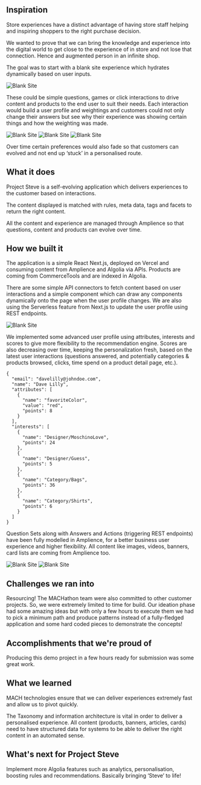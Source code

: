 ## Inspiration
Store experiences have a distinct advantage of having store staff helping and inspiring shoppers to the right purchase decision.

We wanted to prove that we can bring the knowledge and experience into the digital world to get close to the experience of in store and not lose that connection. Hence and augmented person in an infinite shop.

The goal was to start with a blank site experience which hydrates dynamically based on user inputs. 

![Blank Site](https://raw.githubusercontent.com/amp-nova/project-steve/main/docs/project-steve-screen01.jpg)

These could be simple questions, games or click interactions to drive content and products to the end user to suit their needs. Each interaction would build a user profile and weightings and customers could not only change their answers but see why their experience was showing certain things and how the weighting was made. 

![Blank Site](https://raw.githubusercontent.com/amp-nova/project-steve/main/docs/project-steve-screen02.png)
![Blank Site](https://raw.githubusercontent.com/amp-nova/project-steve/main/docs/project-steve-screen04.png)
![Blank Site](https://raw.githubusercontent.com/amp-nova/project-steve/main/docs/project-steve-screen03.png)

Over time certain preferences would also fade so that customers can evolved and not end up ‘stuck’ in a personalised route.

## What it does
Project Steve is a self-evolving application which delivers experiences to the customer based on interactions.

The content displayed is matched with rules, meta data, tags and facets to return the right content.

All the content and experience are managed through Amplience so that questions, content and products can evolve over time.

## How we built it
The application is a simple React Next.js, deployed on Vercel and consuming content from Amplience and Algolia via APIs. Products are coming from CommerceTools and are indexed in Algolia.

There are some simple API connectors to fetch content based on user interactions and a simple component which can draw any components dynamically onto the page when the user profile changes. We are also using the Serverless feature from Next.js to update the user profile using REST endpoints.

![Blank Site](https://raw.githubusercontent.com/amp-nova/project-steve/main/docs/project-steve-architecture.png)

We implemented some advanced user profile using attributes, interests and scores to give more flexibility to the recommendation engine. Scores are also decreasing over time, keeping the personalization fresh, based on the latest user interactions (questions answered, and potentially categories & products browsed, clicks, time spend on a product detail page, etc.).

```
{
  "email": "davelilly@johndoe.com",
  "name": "Dave Lilly",
  "attributes": [
    {
      "name": "favoriteColor",
      "value": "red",
      "points": 8
    }
  ],
  "interests": [
    {
      "name": "Designer/MoschinoLove",
      "points": 24
    },
    {
      "name": "Designer/Guess",
      "points": 5
    },
    {
      "name": "Category/Bags",
      "points": 36
    },
    {
      "name": "Category/Shirts",
      "points": 6
    }
  ]
}
```

Question Sets along with Answers and Actions (triggering REST endpoints) have been fully modelled in Amplience, for a better business user experience and higher flexibility. All content like images, videos, banners, card lists are coming from Amplience too.

![Blank Site](https://raw.githubusercontent.com/amp-nova/project-steve/main/docs/project-steve-screen05.png)
![Blank Site](https://raw.githubusercontent.com/amp-nova/project-steve/main/docs/project-steve-screen06.png)

## Challenges we ran into
Resourcing! The MACHathon team were also committed to other customer projects. So, we were extremely limited to time for build. Our ideation phase had some amazing ideas but with only a few hours to execute them we had to pick a minimum path and produce patterns instead of a fully-fledged application and some hard coded pieces to demonstrate the concepts!

## Accomplishments that we're proud of
Producing this demo project in a few hours ready for submission was some great work. 

## What we learned
MACH technologies ensure that we can deliver experiences extremely fast and allow us to pivot quickly.

The Taxonomy and information architecture is vital in order to deliver a personalised experience. All content (products, banners, articles, cards) need to have structured data for systems to be able to deliver the right content in an automated sense.

## What's next for Project Steve
Implement more Algolia features such as analytics, personalisation, boosting rules and recommendations. Basically bringing ‘Steve’ to life!